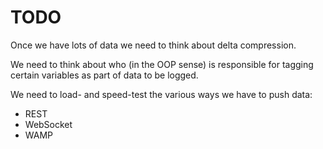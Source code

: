 TODO
====

Once we have lots of data we need to think about delta compression.

We need to think about who (in the OOP sense) is responsible for tagging certain variables as part of data to be logged.

We need to load- and speed-test the various ways we have to push data:

* REST
* WebSocket
* WAMP
